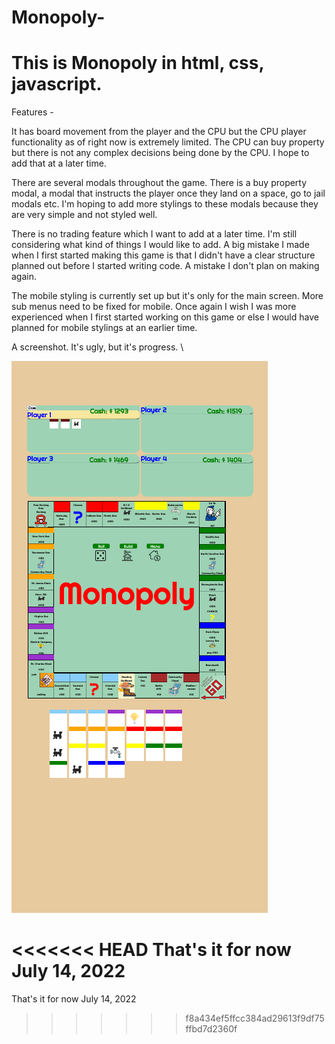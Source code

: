 # Monopoly-

# This is Monopoly in html, css, javascript. 



Features - 

It has board movement from the player and the CPU but the CPU player functionality as of right now is extremely limited. The CPU can buy property but there 
is not any complex decisions being done by the CPU. I hope to add that at a later time. 

There are several modals throughout the game. There is a buy property modal, a modal that instructs the player once they land on a space, go to jail modals etc. 
I'm hoping to add more stylings to these modals because they are very simple and not styled well. 

There is no trading feature which I want to add at a later time. I'm still considering what kind of things I would like to add. A big mistake I made when I 
first started making this game is that I didn't have a clear structure planned out before  I started writing code. A mistake  I don't plan on making again. 

The mobile styling is currently set up but it's only for the main screen. More sub menus need to be fixed for mobile. Once again I wish I was more experienced when I first
started working on this game or else  I would have planned for mobile stylings at an earlier time.


A screenshot. It's ugly, but it's progress. \

![mobilescreen](mobilescreen.png)




<<<<<<< HEAD
That's it for now July 14, 2022
=======
That's it for now July 14, 2022


>>>>>>> f8a434ef5ffcc384ad29613f9df75ffbd7d2360f
